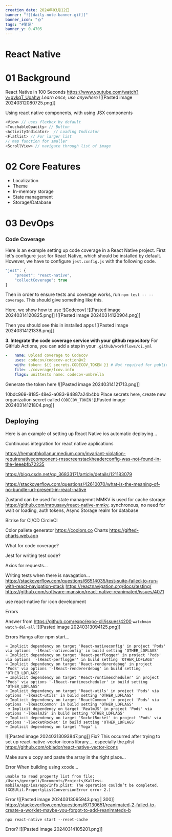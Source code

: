 ```yaml
---
creation_date: 2024年03月12日
banner: "![[daily-note-banner.gif]]"
banner_icon: "🌞"
tags: "#笔记"
banner_y: 0.4705
---
```


# React Native
# 01 Background
React Native in 100 Seconds https://www.youtube.com/watch?v=gvkqT_Uoahw
*Learn once, use anywhere*
![[Pasted image 20240312080725.png]]

Using react native components, with using JSX components

```javascript
<View> // uses flexbox by default
<TouchableOpacity> // Button
<ActivityIndicator>  // Loading Indicator
<Flatlist> // For larger list
// map function for smaller
<ScrollView> // navigate through list of image
```


# 02 Core Features

- Localization
- Theme
- In-memory storage
- State management
- Storage/Database

# 03 DevOps
### Code Coverage
Here is an example setting up code coverage in a React Native project. First let's configure `jest` for React Native, which should be installed by default. However, we have to configure `jest.config.js` with the following code.
```js
"jest": { 
	"preset": "react-native", 
	"collectCoverage": true 
}
```
Then in order to ensure tests and coverage works, run `npm test -- --coverage`. This should give something like this.


Here, we show how to use ![Codecov]
![[Pasted image 20240314120825.png]]
![[Pasted image 20240314120904.png]]

Then you should see this in installed apps
![[Pasted image 20240314121338.png]]

**3. Integrate the code coverage service with your github repository**
For GitHub Actions, you can add a step in your `.github/workflows/ci.yml`

```yaml
-   name: Upload coverage to Codecov 
	uses: codecov/codecov-action@v2 
	with: token: ${{ secrets.CODECOV_TOKEN }} # Not required for public repos 
	file: ./coverage/lcov.info 
	flags: unittests name: codecov-umbrella
```

Generate the token here
![[Pasted image 20240314121713.png]]

10bdc969-8185-48e3-a083-94887a24b4bb
Place secrets here, create new organization secret called `CODECOV_TOKEN`
![[Pasted image 20240314121804.png]]
## Deploying
Here is an example of setting up React Native ios automatic deploying...





Continuous integration for react native applications

https://hemanthkollanur.medium.com/invariant-violation-requirenativecomponent-rnsscreenstackheaderconfig-was-not-found-in-the-1eeebfb72235

https://blog.csdn.net/qq_36833171/article/details/121183079

https://stackoverflow.com/questions/42610070/what-is-the-meaning-of-no-bundle-url-present-in-react-native


Zustand can be used for state managemnt 
MMKV is used for cache storage https://github.com/mrousavy/react-native-mmkv, synchronous, no need for wait or loading, auth tokens, 
Async Storage
realm for database

Bitrise for CI/CD
CircleCI

Color pallete generator https://coolors.co
Charts https://gifted-charts.web.app

What for code coverage?

Jest for writing test code?

Axios for requests...

Writing tests when there is navagation...
https://stackoverflow.com/questions/66514035/test-suite-failed-to-run-with-react-navigation-stack
https://reactnavigation.org/docs/testing/
https://github.com/software-mansion/react-native-reanimated/issues/4071

use react-native for icon development

Errors

Answer from https://github.com/expo/expo-cli/issues/4200 
`watchman watch-del-all`
![[Pasted image 20240313094125.png]]

Errors
Hangs after npm start...
```
➜ Implicit dependency on target 'React-nativeconfig' in project 'Pods' via options '-lReact-nativeconfig' in build setting 'OTHER_LDFLAGS'
➜ Implicit dependency on target 'React-perflogger' in project 'Pods' via options '-lReact-perflogger' in build setting 'OTHER_LDFLAGS'
➜ Implicit dependency on target 'React-rendererdebug' in project 'Pods' via options '-lReact-rendererdebug' in build setting 'OTHER_LDFLAGS'
➜ Implicit dependency on target 'React-runtimescheduler' in project 'Pods' via options '-lReact-runtimescheduler' in build setting 'OTHER_LDFLAGS'
➜ Implicit dependency on target 'React-utils' in project 'Pods' via options '-lReact-utils' in build setting 'OTHER_LDFLAGS'
➜ Implicit dependency on target 'ReactCommon' in project 'Pods' via options '-lReactCommon' in build setting 'OTHER_LDFLAGS'
 ➜ Implicit dependency on target 'RealmJS' in project 'Pods' via options '-lRealmJS' in build setting 'OTHER_LDFLAGS'
➜ Implicit dependency on target 'SocketRocket' in project 'Pods' via options '-lSocketRocket' in build setting 'OTHER_LDFLAGS'
➜ Implicit dependency on target 'Yoga' i
```
![[Pasted image 20240313093847.png]]
Fix?
This occurred after trying to set up react-native-vector-icons library.... especially the.plist https://github.com/oblador/react-native-vector-icons

Make sure u copy and paste the array in the right place...



Error 
When building using xcode...
```
unable to read property list from file: /Users/georgeli/Documents/Projects/Kalless-mobile/app/ios/app/Info.plist: The operation couldn’t be completed. (XCBUtil.PropertyListConversionError error 2.)
```


Error
![[Pasted image 20240313095943.png | 300]]
https://stackoverflow.com/questions/67130651/reanimated-2-failed-to-create-a-worklet-maybe-you-forgot-to-add-reanimateds-b
```
npx react-native start --reset-cache
```

Error?
![[Pasted image 20240314105201.png]]